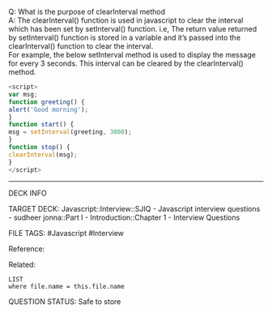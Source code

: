 Q: What is the purpose of clearInterval method  
A: The clearInterval() function is used in javascript to clear the interval which has been set by setInterval() function. i.e, The return value returned by setInterval() function is stored in a variable and it’s passed into the clearInterval() function to clear the interval.  
For example, the below setInterval method is used to display the message for every 3 seconds. This interval can be cleared by the clearInterval() method.
```javascript
<script>
var msg;
function greeting() {
alert('Good morning');
}
function start() {
msg = setInterval(greeting, 3000);
}
function stop() {
clearInterval(msg);
}
</script>
```
<!--ID: 1693596713044-->

---

DECK INFO

TARGET DECK: Javascript::Interview::SJIQ - Javascript interview questions - sudheer jonna::Part I - Introduction::Chapter 1 - Interview Questions

FILE TAGS: #Javascript #Interview

Reference:

Related:

```dataview
LIST
where file.name = this.file.name
```

QUESTION STATUS: Safe to store